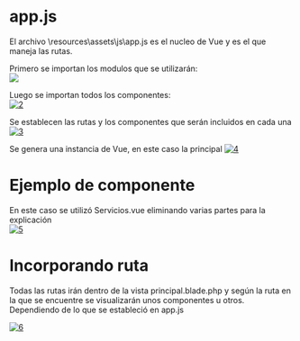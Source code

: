 <h1>app.js</h1>

El archivo \resources\assets\js\app.js  es el nucleo de Vue y es el que maneja las rutas.

<p>
  Primero se importan los modulos que se utilizarán: <br>
<img src="https://image.ibb.co/dtYnZn/1.jpg" >
</p>

<p>
  Luego se importan todos los componentes: <br>
<a href="https://imgbb.com/"><img src="https://image.ibb.co/hOrfn7/2.jpg" alt="2" border="0"></a>
</p>

<p>
  Se establecen las rutas y los componentes que serán incluidos en cada una
<a href="https://ibb.co/d7SaLS"><img src="https://preview.ibb.co/jeE0n7/3.jpg" alt="3" border="0"></a>
</p>

<p>
  Se genera una instancia de Vue, en este caso la principal
<a href="https://ibb.co/kE8RS7"><img src="https://preview.ibb.co/nuSxZn/4.jpg" alt="4" border="0"></a>
</p>


<h1> Ejemplo de componente </h1>

En este caso se utilizó Servicios.vue eliminando varias partes para la explicación <br>
<a href="https://ibb.co/jKfn0S"><img src="https://preview.ibb.co/cr8wun/5.jpg" alt="5" border="0"></a>

<h1> Incorporando ruta </h1>

Todas las rutas irán dentro de la vista principal.blade.php y según la ruta en la que se encuentre se visualizarán unos componentes u otros. Dependiendo de lo que se estableció en app.js

<a href="https://ibb.co/gj2Wun"><img src="https://preview.ibb.co/j5eY77/6.jpg" alt="6" border="0"></a>
